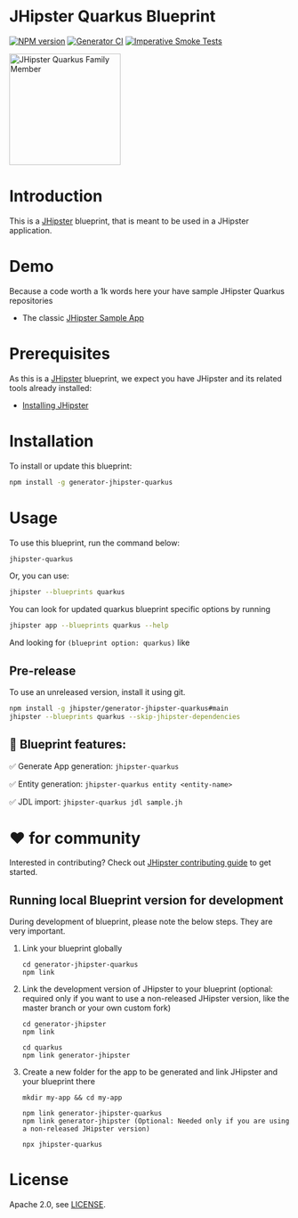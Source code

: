 # JHipster Quarkus Blueprint

[![NPM version][npm-image]][npm-url] [![Generator CI][github-actions-generator-ci-image]][github-actions-generator-ci-url] [![Imperative Smoke Tests][github-actions-smoke-tests-image]][github-actions-smoke-tests-url]

<img src="https://raw.githubusercontent.com/jhipster/jhipster-artwork/main/family/jhipster_family_member_8.png" alt="JHipster Quarkus Family Member" width=200 style="max-width:50%;">

# Introduction

This is a [JHipster](https://www.jhipster.tech/) blueprint, that is meant to be used in a JHipster application.

# Demo

Because a code worth a 1k words here your have sample JHipster Quarkus repositories

- The classic [JHipster Sample App](https://github.com/jhipster/jhipster-sample-app-quarkus)

# Prerequisites

As this is a [JHipster](https://www.jhipster.tech/) blueprint, we expect you have JHipster and its related tools already installed:

- [Installing JHipster](https://www.jhipster.tech/installation/)

# Installation

To install or update this blueprint:

```bash
npm install -g generator-jhipster-quarkus
```

# Usage

To use this blueprint, run the command below:

```bash
jhipster-quarkus
```

Or, you can use:

```bash
jhipster --blueprints quarkus
```

You can look for updated quarkus blueprint specific options by running

```bash
jhipster app --blueprints quarkus --help
```

And looking for `(blueprint option: quarkus)` like

## Pre-release

To use an unreleased version, install it using git.

```bash
npm install -g jhipster/generator-jhipster-quarkus#main
jhipster --blueprints quarkus --skip-jhipster-dependencies
```

## 🚦 Blueprint features:

✅ Generate App generation: `jhipster-quarkus`

✅ Entity generation: `jhipster-quarkus entity <entity-name>`

✅ JDL import: `jhipster-quarkus jdl sample.jh`

# ❤️ for community

Interested in contributing?
Check out [JHipster contributing guide](https://github.com/jhipster/generator-jhipster/blob/master/CONTRIBUTING.md) to get started.

## Running local Blueprint version for development

During development of blueprint, please note the below steps. They are very important.

1. Link your blueprint globally

    ```
    cd generator-jhipster-quarkus
    npm link
    ```

2. Link the development version of JHipster to your blueprint (optional: required only if you want to use a non-released JHipster version, like the master branch or your own custom fork)

    ```
    cd generator-jhipster
    npm link

    cd quarkus
    npm link generator-jhipster
    ```

3. Create a new folder for the app to be generated and link JHipster and your blueprint there

    ```
    mkdir my-app && cd my-app

    npm link generator-jhipster-quarkus
    npm link generator-jhipster (Optional: Needed only if you are using a non-released JHipster version)

    npx jhipster-quarkus
    ```

# License

Apache 2.0, see [LICENSE](LICENSE).

[npm-image]: https://img.shields.io/npm/v/generator-jhipster-quarkus.svg
[npm-url]: https://npmjs.org/package/generator-jhipster-quarkus
[github-actions-generator-ci-image]: https://github.com/jhipster/generator-jhipster-quarkus/actions/workflows/generator.yml/badge.svg
[github-actions-generator-ci-url]: https://github.com/jhipster/generator-jhipster-quarkus/actions/workflows/generator.yml
[github-actions-smoke-tests-image]: https://github.com/jhipster/generator-jhipster-quarkus/actions/workflows/smoke-test-imperative.yml/badge.svg
[github-actions-smoke-tests-url]: https://github.com/jhipster/generator-jhipster-quarkus/actions/workflows/smoke-test-imperative.yml
